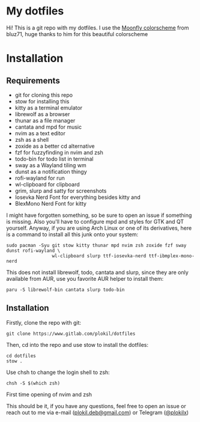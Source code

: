 # My dotfiles

Hi! This is a git repo with my dotfiles. I use the 
[Moonfly colorscheme](https://github.com/bluz71/vim-moonfly-colors) from bluz71, huge thanks to 
him for this beautiful colorscheme

# Installation
## Requirements

* git for cloning this repo
* stow for installing this
* kitty as a terminal emulator
* librewolf as a browser
* thunar as a file manager
* cantata and mpd for music
* nvim as a text editor
* zsh as a shell
* zoxide as a better cd alternative
* fzf for fuzzyfinding in nvim and zsh
* todo-bin for todo list in terminal
* sway as a Wayland tiling wm
* dunst as a notification thingy
* rofi-wayland for run
* wl-clipboard for clipboard
* grim, slurp and satty for screenshots
* Iosevka Nerd Font for everything besides kitty and
* BlexMono Nerd Font for kitty

I might have forgotten something, so be sure to open an issue if something is missing. Also you'll 
have to configure mpd and styles for GTK and QT yourself. Anyway, if you are using Arch Linux or one
of its derivatives, here is a command to install all this junk onto your system: 

```
sudo pacman -Syu git stow kitty thunar mpd nvim zsh zoxide fzf sway dunst rofi-wayland \
                 wl-clipboard slurp ttf-iosevka-nerd ttf-ibmplex-mono-nerd 
```

This does not install librewolf, todo, cantata and slurp, since they are only available from AUR,
use you favorite AUR helper to install them:

```
paru -S librewolf-bin cantata slurp todo-bin
```

## Installation

Firstly, clone the repo with git:
```
git clone https://www.gitlab.com/plokil/dotfiles
```

Then, cd into the repo and use stow to install the dotfiles:
```
cd dotfiles
stow .
```

Use chsh to change the login shell to zsh:
```
chsh -S $(which zsh)
```

First time opening of nvim and zsh

This should be it, if you have any questions, feel free to open an issue or reach out to me via
e-mail (plokil.deb@gmail.com) or Telegram ([@plokilx](https://t.me/plokilx))
